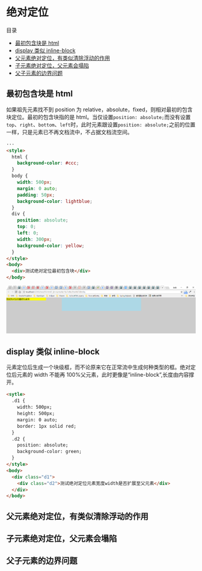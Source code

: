 # 绝对定位

目录

- [最初包含块是 html](#最初包含块是html)
- [display 类似 inline-block](#display类似inline-block)
- [父元素绝对定位，有类似清除浮动的作用](#父元素绝对定位有类似清除浮动的作用)
- [子元素绝对定位，父元素会塌陷](子元素绝对定位父元素会塌陷)
- [父子元素的边界问题](父子元素的边界问题)

## 最初包含块是 html

如果祖先元素找不到 position 为 relative，absolute，fixed，则相对最初的包含块定位。最初的包含块指的是 html。当仅设置`position: absolute;`而没有设置`top`、`right`、`bottom`、`left`时，此时元素跟设置`position: absolute;`之前的位置一样，只是元素已不再文档流中，不占据文档流空间。

```html
···
<style>
  html {
    background-color: #ccc;
  }
  body {
    width: 500px;
    margin: 0 auto;
    padding: 50px;
    background-color: lightblue;
  }
  div {
    position: absolute;
    top: 0;
    left: 0;
    width: 300px;
    background-color: yellow;
  }
</style>
<body>
  <div>测试绝对定位最初包含块</div>
</body>
```

![图1](./image/jueduidingwei01.png)

## display 类似 inline-block

元素定位后生成一个块级框，而不论原来它在正常流中生成何种类型的框。绝对定位后元素的 width 不能再 100%父元素，此时更像是“inline-block”,长度由内容撑开。

```html
<sytle>
  .d1 {
    width: 500px;
    height: 500px;
    margin: 0 auto;
    border: 1px solid red;
  }
  .d2 {
    position: absolute;
    background-color: green;
  }
</style>
<body>
  <div class="d1">
    <div class="d2">测试绝对定位元素宽度width是否扩展至父元素</div>
  </div>
</body>
```

## 父元素绝对定位，有类似清除浮动的作用

## 子元素绝对定位，父元素会塌陷

## 父子元素的边界问题
